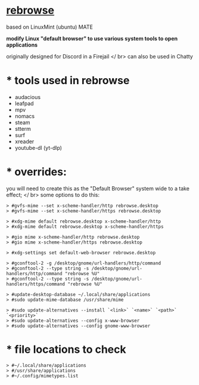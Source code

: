 # [rebrowse](https://github.com/arrowgent/rebrowse/blob/master/rebrowse)
based on LinuxMint (ubuntu) MATE

**modify Linux "default browser" to use various system tools to open applications**

originally designed for Discord in a Firejail </ br>
can also be used in Chatty

# * tools used in rebrowse
* audacious
* leafpad
* mpv
* nomacs
* steam
* stterm
* surf
* xreader
* youtube-dl (yt-dlp)

# * overrides:

you will need to create this as the "Default Browser" system wide to a take effect; </ br>
some options to do this:

```
> #gvfs-mime --set x-scheme-handler/http rebrowse.desktop
> #gvfs-mime --set x-scheme-handler/https rebrowse.desktop

> #xdg-mime default rebrowse.desktop x-scheme-handler/http
> #xdg-mime default rebrowse.desktop x-scheme-handler/https

> #gio mime x-scheme-handler/http rebrowse.desktop
> #gio mime x-scheme-handler/https rebrowse.desktop

> #xdg-settings set default-web-browser rebrowse.desktop

> #gconftool-2 -g /desktop/gnome/url-handlers/http/command
> #gconftool-2 --type string -s /desktop/gnome/url-handlers/http/command "rebrowse %U"
> #gconftool-2 --type string -s /desktop/gnome/url-handlers/https/command "rebrowse %U"

> #update-desktop-database ~/.local/share/applications
> #sudo update-mime-database /usr/share/mime

> #sudo update-alternatives --install `<link>` `<name>` `<path>` `<priority>`
> #sudo update-alternatives --config x-www-browser
> #sudo update-alternatives --config gnome-www-browser
```

# * file locations to check
```
> #~/.local/share/applications
> #/usr/share/applications
> #~/.config/mimetypes.list
```
